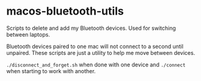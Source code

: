 # macos-bluetooth-utils
Scripts to delete and add my Bluetooth devices. Used for switching between laptops.

Bluetooth devices paired to one mac will not connect to a second until unpaired.
These scripts are just a utility to help me move between devices.

`./disconnect_and_forget.sh` when done with one device and
`./connect` when starting to work with another.
